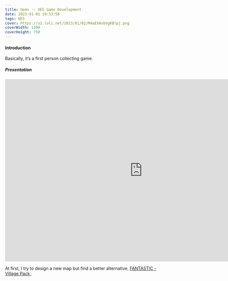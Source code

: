 ```yaml
---
title: Gems -- UE5 Game Development
date: 2023-01-01 19:53:58
tags: UE5
cover: https://s2.loli.net/2023/01/02/M4aEXAvbVgKBlpj.png 
coverWidth: 1200
coverHeight: 750
---
```



<h4 id="Introduction"><a href="#Introduction" class="headerlink" title="Introduction"></a>Introduction</h4><p>Basically, it’s a first person collecting game.</p>
<h5 id="Presentation"><a href="#Presentation" class="headerlink" title="Presentation"></a>Presentation</h5><div class="mdui-video-container">
    <iframe width="900" height="600" src="https://www.youtube.com/embed/sLpumBsKiW8" title="Gems -- UE5 Games Development" frameborder="0" allow="accelerometer; autoplay; clipboard-write; encrypted-media; gyroscope; picture-in-picture" allowfullscreen></iframe>
</div>

<p>At first, I try to design a new map but find a better alternative, <a target="_blank" rel="noopener" href="https://www.unrealengine.com/marketplace/en-US/product/fantastic-village-pack">FANTASTIC - Village Pack
</a>.</p>


